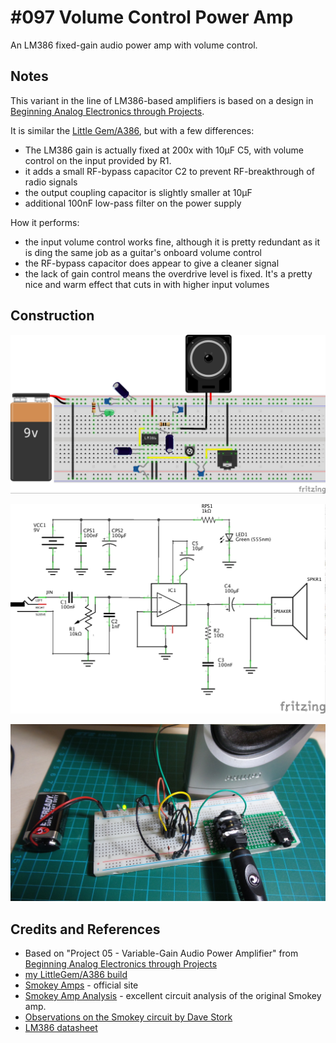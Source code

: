 # #097 Volume Control Power Amp

An LM386 fixed-gain audio power amp with volume control.

## Notes

This variant in the line of LM386-based amplifiers is based on a design in
[Beginning Analog Electronics through Projects](../../../books/beginning-analog-electronics-through-projects/).

It is similar the [Little Gem/A386](../LittleGem), but with a few differences:

* The LM386 gain is actually fixed at 200x with 10μF C5, with volume control on the input provided by R1.
* it adds a small RF-bypass capacitor C2 to prevent RF-breakthrough of radio signals
* the output coupling capacitor is slightly smaller at 10μF
* additional 100nF low-pass filter on the power supply

How it performs:

* the input volume control works fine, although it is pretty redundant as it is ding the same job as a guitar's onboard volume control
* the RF-bypass capacitor does appear to give a cleaner signal
* the lack of gain control means the overdrive level is fixed. It's a pretty nice and warm effect that cuts in with higher input volumes

## Construction

![Breadboard](./assets/VolumeControlPowerAmp_bb.jpg?raw=true)

![The Schematic](./assets/VolumeControlPowerAmp_schematic.jpg?raw=true)

![The Build](./assets/VolumeControlPowerAmp_build.jpg?raw=true)

## Credits and References

* Based on "Project 05 - Variable-Gain Audio Power Amplifier" from [Beginning Analog Electronics through Projects](../../../books/beginning-analog-electronics-through-projects/)
* [my LittleGem/A386 build](../LittleGem)
* [Smokey Amps](http://www.smokeyamps.com/) - official site
* [Smokey Amp Analysis](http://www.electrosmash.com/smokey-amp-analysis) - excellent circuit analysis of the original Smokey amp.
* [Observations on the Smokey circuit by Dave Stork](http://www.blueguitar.org/new/schem/_ss/smokey.txt)
* [LM386 datasheet](https://www.futurlec.com/Linear/LM386N-3.shtml)
